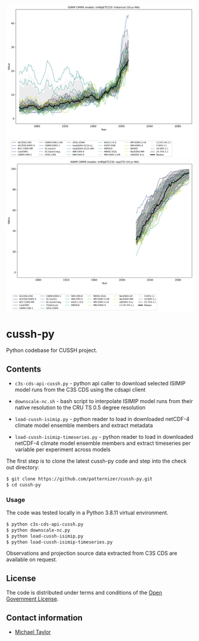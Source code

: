 ![image](https://github.com/patternizer/cussh-py/blob/main/PLOTS/tn90pETCCDI_historical.png)
![image](https://github.com/patternizer/cussh-py/blob/main/PLOTS/tn90pETCCDI_ssp370.png)

# cussh-py

Python codebase for CUSSH project.

## Contents

* `c3s-cds-api-cussh.py` - python api caller to download selected ISIMIP model runs from the C3S CDS using the cdsapi client
* `downscale-nc.sh` - bash script to interpolate ISIMIP model runs from their native resolution to the CRU TS 0.5 degree resolution

* `load-cussh-isimip.py` - python reader to load in downloaded netCDF-4 climate model ensemble members and extract metadata
* `load-cussh-isimip-timeseries.py` - python reader to load in downloaded netCDF-4 climate model ensemble members and extract timeseries per variable per experiment across models

The first step is to clone the latest cussh-py code and step into the check out directory: 

    $ git clone https://github.com/patternizer/cussh-py.git
    $ cd cussh-py

### Usage

The code was tested locally in a Python 3.8.11 virtual environment.

    $ python c3s-cds-api-cussh.py
    $ python downscale-nc.py
    $ python load-cussh-isimip.py
    $ python load-cussh-isimip-timeseries.py
    
Observations and projection source data extracted from C3S CDS are available on request.

## License

The code is distributed under terms and conditions of the [Open Government License](http://www.nationalarchives.gov.uk/doc/open-government-licence/version/3/).

## Contact information

* [Michael Taylor](michael.a.taylor@uea.ac.uk)


